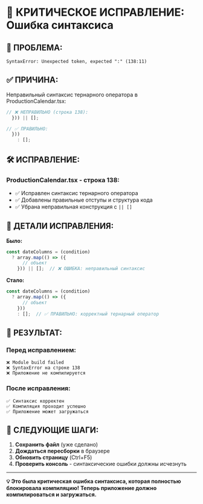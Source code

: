 # 🔧 КРИТИЧЕСКОЕ ИСПРАВЛЕНИЕ: Ошибка синтаксиса

## 🚨 ПРОБЛЕМА:
```
SyntaxError: Unexpected token, expected ":" (138:11)
```

## ✅ ПРИЧИНА:
Неправильный синтаксис тернарного оператора в ProductionCalendar.tsx:

```javascript
// ❌ НЕПРАВИЛЬНО (строка 138):
  })) || [];

// ✅ ПРАВИЛЬНО:
  }))
    : [];
```

## 🛠️ ИСПРАВЛЕНИЕ:

### ProductionCalendar.tsx - строка 138:
- ✅ Исправлен синтаксис тернарного оператора
- ✅ Добавлены правильные отступы и структура кода
- ✅ Убрана неправильная конструкция с `|| []`

## 📝 ДЕТАЛИ ИСПРАВЛЕНИЯ:

**Было:**
```javascript
const dateColumns = (condition) 
  ? array.map(() => ({
      // объект
    })) || [];  // ❌ ОШИБКА: неправильный синтаксис
```

**Стало:**
```javascript
const dateColumns = (condition) 
  ? array.map(() => ({
      // объект
    }))
    : [];  // ✅ ПРАВИЛЬНО: корректный тернарный оператор
```

## 🧪 РЕЗУЛЬТАТ:

### Перед исправлением:
```
❌ Module build failed
❌ SyntaxError на строке 138
❌ Приложение не компилируется
```

### После исправления:
```
✅ Синтаксис корректен
✅ Компиляция проходит успешно
✅ Приложение может загружаться
```

## 🎯 СЛЕДУЮЩИЕ ШАГИ:

1. **Сохранить файл** (уже сделано)
2. **Дождаться пересборки** в браузере
3. **Обновить страницу** (Ctrl+F5)
4. **Проверить консоль** - синтаксические ошибки должны исчезнуть

---

**💡 Это была критическая ошибка синтаксиса, которая полностью блокировала компиляцию!**
**Теперь приложение должно компилироваться и загружаться.**
